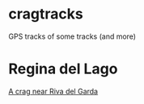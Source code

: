 # cragtracks
GPS tracks of some tracks (and more)

# Regina del Lago

[A crag near Riva del Garda](https://github.com/cragtracks/cragtracks/tree/master/Regina%20del%20Lago)
